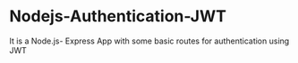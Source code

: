 # Nodejs-Authentication-JWT
It is a Node.js- Express App with some basic routes for authentication using JWT
